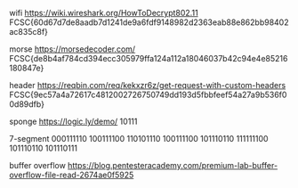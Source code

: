 wifi
https://wiki.wireshark.org/HowToDecrypt802.11
FCSC{60d67d7de8aadb7d1241de9a6fdf9148982d2363eab88e862bb98402ac835c8f}

morse
https://morsedecoder.com/
FCSC{de8b4af784cd394ecc305979ffa124a112a18046037b42c94e4e85216180847e}

header
https://reqbin.com/req/kekxzr6z/get-request-with-custom-headers
FCSC{9ec57a4a72617c4812002726750749dd193d5fbbfeef54a27a9b536f00d89dfb}

sponge
https://logic.ly/demo/
10111

7-segment
000111110 100111100 110101110 100111100 101110110 111111100 101110110 101110111

buffer overflow
https://blog.pentesteracademy.com/premium-lab-buffer-overflow-file-read-2674ae0f5925
